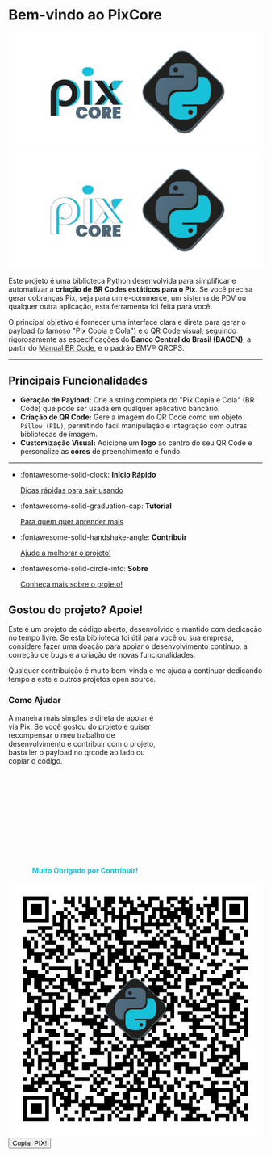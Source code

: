 # Bem-vindo ao PixCore

![logo do projeto](assets/banner.png#only-light)
![logo do projeto](assets/banner-white.png#only-dark)

Este projeto é uma biblioteca Python desenvolvida para simplificar e automatizar a **criação de BR Codes estáticos para o Pix**. Se você precisa gerar cobranças Pix, seja para um e-commerce, um sistema de PDV ou qualquer outra aplicação, esta ferramenta foi feita para você.

O principal objetivo é fornecer uma interface clara e direta para gerar o payload (o famoso "Pix Copia e Cola") e o QR Code visual, seguindo rigorosamente as especificações do **Banco Central do Brasil (BACEN)**, a partir do [Manual BR Code](https://www.bcb.gov.br/content/estabilidadefinanceira/spb_docs/ManualBRCode.pdf), e o padrão EMV® QRCPS.

---

## Principais Funcionalidades
- **Geração de Payload:** Crie a string completa do "Pix Copia e Cola" (BR Code) que pode ser usada em qualquer aplicativo bancário.
- **Criação de QR Code:** Gere a imagem do QR Code como um objeto `Pillow (PIL)`, permitindo fácil manipulação e integração com outras bibliotecas de imagem.
- **Customização Visual:** Adicione um **logo** ao centro do seu QR Code e personalize as **cores** de preenchimento e fundo.

---

<div class="grid cards" markdown>

-   :fontawesome-solid-clock: __Início Rápido__

    <a href="1. Início Rápido/">Dicas rápidas para sair usando</a>


-   :fontawesome-solid-graduation-cap: __Tutorial__

    <a href="2. Tutorial/">Para quem quer aprender mais</a>

-   :fontawesome-solid-handshake-angle: __Contribuir__

    <a href="3. Contribuição/">Ajude a melhorar o projeto!</a>

-   :fontawesome-solid-circle-info: __Sobre__

    <a href="4. Sobre/">Conheça mais sobre o projeto!</a>

</div>

## Gostou do projeto? Apoie!

Este é um projeto de código aberto, desenvolvido e mantido com dedicação no tempo livre. Se esta biblioteca foi útil para você ou sua empresa, considere fazer uma doação para apoiar o desenvolvimento contínuo, a correção de bugs e a criação de novas funcionalidades.

Qualquer contribuição é muito bem-vinda e me ajuda a continuar dedicando tempo a este e outros projetos open source.

<div class="doacao">
    <div style='margin-right: 5vh;'>
        <h3>Como Ajudar</h3>
        <p style='max-width: 65vh;'>A maneira mais simples e direta de apoiar é via Pix. Se você gostou do projeto e quiser recompensar o meu trabalho de desenvolvimento e contribuir com o projeto, basta ler o payload no qrcode ao lado ou copiar o código.</p>
        <p style='text-align: center; margin-top: 5vh; color: #17c1da;'><b>Muito Obrigado por Contribuir!</b></p>
    </div>
    <div class="qrcodeframe">
        <img src="assets/qrcode-pix.png">
        <button class="button-74" role="button" onclick="copyToClipboard('00020126580014BR.GOV.BCB.PIX01367a421430-e2a2-4d02-9f33-e1686abed2be5204000053039865802BR5901N6001C62110507PixCore630432B6', this)">Copiar PIX!</button>
    </div>
</div>
